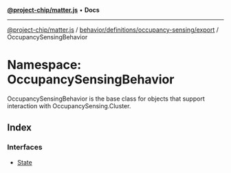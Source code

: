 [**@project-chip/matter.js**](../../../../../../README.md) • **Docs**

***

[@project-chip/matter.js](../../../../../../modules.md) / [behavior/definitions/occupancy-sensing/export](../../README.md) / OccupancySensingBehavior

# Namespace: OccupancySensingBehavior

OccupancySensingBehavior is the base class for objects that support interaction with OccupancySensing.Cluster.

## Index

### Interfaces

- [State](interfaces/State.md)
